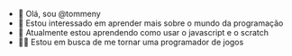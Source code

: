 - 👋 Olá, sou @tommeny
- 👀 Estou interessado em aprender mais sobre o mundo da programação
- 🌱 Atualmente estou aprendendo como usar o javascript e o scratch
- 👩‍🎓 Estou em busca de me tornar uma programador de jogos
